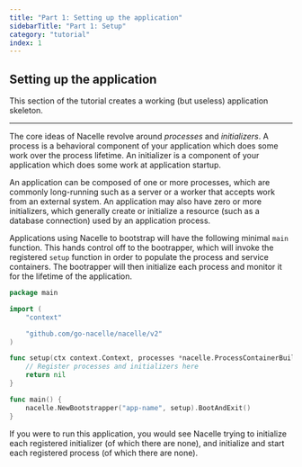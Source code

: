 ```yaml
---
title: "Part 1: Setting up the application"
sidebarTitle: "Part 1: Setup"
category: "tutorial"
index: 1
---
```


## Setting up the application

This section of the tutorial creates a working (but useless) application skeleton.

---

The core ideas of Nacelle revolve around *processes* and *initializers*. A process is a behavioral component of your application which does some work over the process lifetime. An initializer is a component of your application which does some work at application startup.

An application can be composed of one or more processes, which are commonly long-running such as a server or a worker that accepts work from an external system. An application may also have zero or more initializers, which generally create or initialize a resource (such as a database connection) used by an application process.

Applications using Nacelle to bootstrap will have the following minimal `main` function. This hands control off to the bootrapper, which will invoke the registered `setup` function in order to populate the process and service containers. The bootrapper will then initialize each process and monitor it for the lifetime of the application.

```go
package main

import (
	"context"

	"github.com/go-nacelle/nacelle/v2"
)

func setup(ctx context.Context, processes *nacelle.ProcessContainerBuilder, services *nacelle.ServiceContainer) error {
	// Register processes and initializers here
	return nil
}

func main() {
	nacelle.NewBootstrapper("app-name", setup).BootAndExit()
}
```

If you were to run this application, you would see Nacelle trying to initialize each registered initializer (of which there are none), and initialize and start each registered process (of which there are none).
